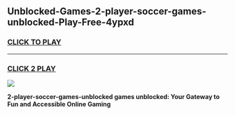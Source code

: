 
## Unblocked-Games-2-player-soccer-games-unblocked-Play-Free-4ypxd
<h3>
<a href="https://premium76.site?title=2-player-soccer-games-unblocked&ref=23A">CLICK TO PLAY</a></h3>
<hr>

<h3>
<a href="https://premium76.site?title=2-player-soccer-games-unblocked&ref=23A">CLICK 2 PLAY</a>
  
</h3>

<a href="https://premium76.site?title=2-player-soccer-games-unblocked&ref=23A"><img src="https://clearcache.store/games.png"></a>


**2-player-soccer-games-unblocked games unblocked: Your Gateway to Fun and Accessible Online Gaming**
